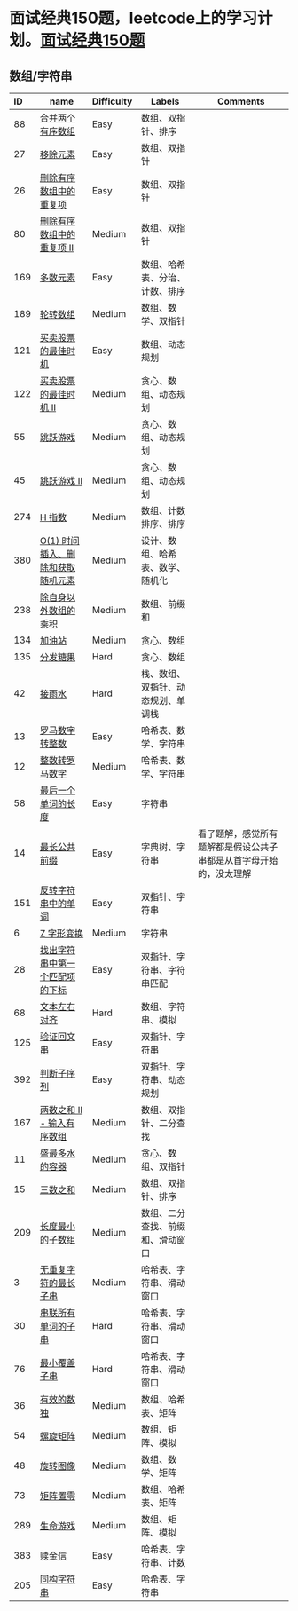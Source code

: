 # 面试经典150题，leetcode上的学习计划。[面试经典150题](https://leetcode.cn/studyplan/top-interview-150/)

## 数组/字符串
| ID   | name                                                                                                               | Difficulty | Labels                             | Comments                                                           |
| :--- | ------------------------------------------------------------------------------------------------------------------ | ---------- | ---------------------------------- | ------------------------------------------------------------------ |
| 88   | [合并两个有序数组](https://leetcode.cn/problems/merge-sorted-array/)                                               | Easy       | 数组、双指针、排序                 |                                                                    |
| 27   | [移除元素](https://leetcode.cn/problems/remove-element/)                                                           | Easy       | 数组、双指针                       |                                                                    |
| 26   | [删除有序数组中的重复项](https://leetcode.cn/problems/remove-duplicates-from-sorted-array/)                        | Easy       | 数组、双指针                       |                                                                    |
| 80   | [删除有序数组中的重复项 II](https://leetcode.cn/problems/remove-duplicates-from-sorted-array-ii/)                  | Medium     | 数组、双指针                       |                                                                    |
| 169  | [多数元素](https://leetcode.cn/problems/majority-element/)                                                         | Easy       | 数组、哈希表、分治、计数、排序     |                                                                    |
| 189  | [轮转数组](https://leetcode.cn/problems/rotate-array/)                                                             | Medium     | 数组、数学、双指针                 |                                                                    |
| 121  | [买卖股票的最佳时机](https://leetcode.cn/problems/best-time-to-buy-and-sell-stock/)                                | Easy       | 数组、动态规划                     |                                                                    |
| 122  | [买卖股票的最佳时机 II](https://leetcode.cn/problems/best-time-to-buy-and-sell-stock-ii/)                          | Medium     | 贪心、数组、动态规划               |                                                                    |
| 55   | [跳跃游戏](https://leetcode.cn/problems/jump-game/)                                                                | Medium     | 贪心、数组、动态规划               |
| 45   | [跳跃游戏 II](https://leetcode.cn/problems/jump-game-ii/)                                                          | Medium     | 贪心、数组、动态规划               |
| 274  | [H 指数](https://leetcode.cn/problems/h-index/description/)                                                        | Medium     | 数组、计数排序、排序               |
| 380  | [O(1) 时间插入、删除和获取随机元素](https://leetcode.cn/problems/insert-delete-getrandom-o1/)                      | Medium     | 设计、数组、哈希表、数学、随机化   |
| 238  | [除自身以外数组的乘积](https://leetcode.cn/problems/product-of-array-except-self/)                                 | Medium     | 数组、前缀和                       |
| 134  | [加油站](https://leetcode.cn/problems/gas-station/)                                                                | Medium     | 贪心、数组                         |
| 135  | [分发糖果](https://leetcode.cn/problems/candy/)                                                                    | Hard       | 贪心、数组                         |
| 42   | [接雨水](https://leetcode.cn/problems/trapping-rain-water/candy/)                                                  | Hard       | 栈、数组、双指针、动态规划、单调栈 |
| 13   | [罗马数字转整数](https://leetcode.cn/problems/roman-to-integer/candy/)                                             | Easy       | 哈希表、数学、字符串               |
| 12   | [整数转罗马数字](https://leetcode.cn/problems/integer-to-roman/)                                                   | Medium     | 哈希表、数学、字符串               |
| 58   | [最后一个单词的长度](https://leetcode.cn/problems/length-of-last-word/)                                            | Easy       | 字符串                             |
| 14   | [最长公共前缀](https://leetcode.cn/problems/longest-common-prefix/)                                                | Easy       | 字典树、字符串                     | 看了题解，感觉所有题解都是假设公共子串都是从首字母开始的，没太理解 |
| 151  | [反转字符串中的单词](https://leetcode.cn/problems/reverse-words-in-a-string/)                                      | Easy       | 双指针、字符串                     |                                                                    |
| 6    | [Z 字形变换](https://leetcode.cn/problems/zigzag-conversion/)                                                      | Medium     | 字符串                             |                                                                    |
| 28   | [找出字符串中第一个匹配项的下标](https://leetcode.cn/problems/find-the-index-of-the-first-occurrence-in-a-string/) | Easy       | 双指针、字符串、字符串匹配         |                                                                    |
| 68   | [文本左右对齐](https://leetcode.cn/problems/text-justification/)                                                   | Hard       | 数组、字符串、模拟                 |                                                                    |
| 125  | [验证回文串](https://leetcode.cn/problems/valid-palindrome/)                                                       | Easy       | 双指针、字符串                     |                                                                    |
| 392  | [判断子序列](https://leetcode.cn/problems/is-subsequence/)                                                         | Easy       | 双指针、字符串、动态规划           |                                                                    |
| 167  | [两数之和 II - 输入有序数组](https://leetcode.cn/problems/two-sum-ii-input-array-is-sorted/)                       | Medium     | 数组、双指针、二分查找             |
| 11   | [盛最多水的容器](https://leetcode.cn/problems/container-with-most-water/)                                          | Medium     | 贪心、数组、双指针                 |
| 15   | [三数之和](https://leetcode.cn/problems/3sum/)                                                                     | Medium     | 数组、双指针、排序                 |
| 209  | [长度最小的子数组](https://leetcode.cn/problems/minimum-size-subarray-sum/)                                        | Medium     | 数组、二分查找、前缀和、滑动窗口   |
| 3    | [无重复字符的最长子串](https://leetcode.cn/problems/longest-substring-without-repeating-characters/)               | Medium     | 哈希表、字符串、滑动窗口           |
| 30   | [串联所有单词的子串](https://leetcode.cn/problems/substring-with-concatenation-of-all-words/)                      | Hard       | 哈希表、字符串、滑动窗口           |
| 76   | [最小覆盖子串](https://leetcode.cn/problems/minimum-window-substring/)                                             | Hard       | 哈希表、字符串、滑动窗口           |
| 36   | [有效的数独](https://leetcode.cn/problems/valid-sudoku/)                                                           | Medium     | 数组、哈希表、矩阵                 |
| 54   | [螺旋矩阵](https://leetcode.cn/problems/valid-sudoku/)                                                             | Medium     | 数组、矩阵、模拟                   |
| 48   | [旋转图像](https://leetcode.cn/problems/rotate-image/)                                                             | Medium     | 数组、数学、矩阵                   |
| 73   | [矩阵置零](https://leetcode.cn/problems/set-matrix-zeroes/)                                                        | Medium     | 数组、哈希表、矩阵                 |
| 289  | [生命游戏](https://leetcode.cn/problems/game-of-life/)                                                             | Medium     | 数组、矩阵、模拟                   |
| 383  | [赎金信](https://leetcode.cn/problems/ransom-note/)                                                                | Easy       | 哈希表、字符串、计数               |
| 205  | [同构字符串](https://leetcode.cn/problems/isomorphic-strings/)                                                     | Easy       | 哈希表、字符串                     |